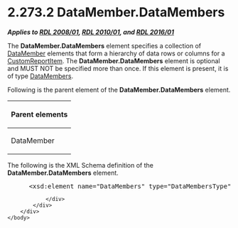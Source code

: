 <html dir="LTR" xmlns:mshelp="http://msdn.microsoft.com/mshelp" xmlns:ddue="http://ddue.schemas.microsoft.com/authoring/2003/5" xmlns:xlink="http://www.w3.org/1999/xlink" xmlns:tool="http://www.microsoft.com/tooltip">
    <head>
        <meta http-equiv="Content-Type" content="text/html; CHARSET=utf-8"></meta>
        <meta name="save" content="history"></meta>
        <title>2.273.2 DataMember.DataMembers</title>
        <xml>
            <mshelp:toctitle title="2.273.2 DataMember.DataMembers"></mshelp:toctitle>
            <mshelp:rltitle title="[MS-RDL]: DataMember.DataMembers"></mshelp:rltitle>
            <mshelp:keyword index="A" term="9b5024d6-e81a-4035-ae59-c2c5128e5864"></mshelp:keyword>
            <mshelp:attr name="DCSext.ContentType" value="open specification"></mshelp:attr>
            <mshelp:attr name="AssetID" value="9b5024d6-e81a-4035-ae59-c2c5128e5864"></mshelp:attr>
            <mshelp:attr name="TopicType" value="kbRef"></mshelp:attr>
            <mshelp:attr name="DCSext.Title" value="[MS-RDL]: DataMember.DataMembers" />
        </xml>
    </head>
    <body>
        <div id="header">
            <h1 class="heading">2.273.2 DataMember.DataMembers</h1>
        </div>
        <div id="mainSection">
            <div id="mainBody">
                <div id="allHistory" class="saveHistory"></div>
                <div id="sectionSection0" class="section" name="collapseableSection">
                    

<p><b><i>Applies to </i></b><a href="1e855f94-4617-47e4-b89e-0856c6cb420f.md"><b><i>RDL 2008/01</i></b></a><b><i>,
</i></b><a href="3428e690-a348-4ec7-8a6a-8efb42d2cdee.md"><b><i>RDL 2010/01</i></b></a><b><i>,
and </i></b><a href="52ce3983-2bfc-4e72-9359-42aaf5fe4509.md"><b><i>RDL 2016/01</i></b></a></p>

<p>The <b>DataMember.DataMembers</b> element specifies a
collection of <a href="f2f4d9bc-64dc-47dd-9515-c3f4e610af44.md">DataMember</a>
elements that form a hierarchy of data rows or columns for a <a href="6bb7b35c-e517-4444-a96b-9f2ccdd1a642.md">CustomReportItem</a>. The <b>DataMember.DataMembers</b>
element is optional and MUST NOT be specified more than once. If this element
is present, it is of type <a href="e5cec511-d255-4e1c-8deb-a23c214ca8b9.md">DataMembers</a>.</p>

<p>Following is the parent element of the <b>DataMember.DataMembers</b>
element.</p>

<table>
 <thead>
  <tr>
   <th>
   <p>Parent elements</p>
   </th>
  </tr>
 </thead>
 <tr>
  <td>
  <p>DataMember </p>
  </td>
 </tr>
</table>

<p>The following is the XML Schema definition of the <b>DataMember.DataMembers</b>
element.           </p>

<dl>
<dd>
<div><pre> &lt;xsd:element name=&quot;DataMembers&quot; type=&quot;DataMembersType&quot; minOccurs=&quot;0&quot; /&gt;
</pre></div>
</dd></dl>


                </div>
            </div>
        </div>
    </body>
</html>